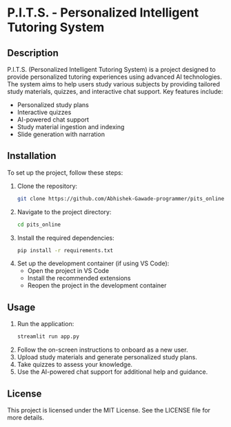# P.I.T.S. - Personalized Intelligent Tutoring System

## Description
P.I.T.S. (Personalized Intelligent Tutoring System) is a project designed to provide personalized tutoring experiences using advanced AI technologies. The system aims to help users study various subjects by providing tailored study materials, quizzes, and interactive chat support. Key features include:
- Personalized study plans
- Interactive quizzes
- AI-powered chat support
- Study material ingestion and indexing
- Slide generation with narration

## Installation
To set up the project, follow these steps:
1. Clone the repository:
   ```bash
   git clone https://github.com/Abhishek-Gawade-programmer/pits_online.git
   ```
2. Navigate to the project directory:
   ```bash
   cd pits_online
   ```
3. Install the required dependencies:
   ```bash
   pip install -r requirements.txt
   ```
4. Set up the development container (if using VS Code):
   - Open the project in VS Code
   - Install the recommended extensions
   - Reopen the project in the development container

## Usage
1. Run the application:
   ```bash
   streamlit run app.py
   ```
2. Follow the on-screen instructions to onboard as a new user.
3. Upload study materials and generate personalized study plans.
4. Take quizzes to assess your knowledge.
5. Use the AI-powered chat support for additional help and guidance.

## License
This project is licensed under the MIT License. See the LICENSE file for more details.
